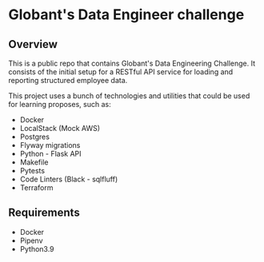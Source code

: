 # Globant's Data Engineer challenge

## Overview

This is a public repo that contains Globant's Data Engineering Challenge. It consists of the initial setup for a RESTful API service for loading and reporting structured employee data.

This project uses a bunch of technologies and utilities that could be used for  learning proposes, such as:
 - Docker
 - LocalStack (Mock AWS)
 - Postgres
 - Flyway migrations
 - Python - Flask API
 - Makefile
 - Pytests
 - Code Linters (Black - sqlfluff)
 - Terraform

## Requirements
- Docker
- Pipenv
- Python3.9
